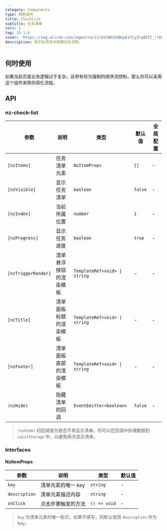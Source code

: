 ```yaml
---
category: Components
type: 特色组件
title: CheckList
subtitle: 任务清单
cols: 1
tag: 19.1.0
cover: 'https://img.alicdn.com/imgextra/i2/O1CN01E9BUpE1TCyZry8ETC_!!6000000002347-2-tps-386-453.png'
description: 用于在项目中梳理任务流程。
---
```


## 何时使用

如果当前页面业务逻辑过于复杂，且带有较为强制的顺序流控制，那么你可以采用这个组件来帮你简化流程。

## API

### nz-check-list

| 参数                | 说明                   | 类型                          | 默认值  | 全局配置 |
| ------------------- | ---------------------- | ----------------------------- | ------- | -------- |
| `[nzItems]`         | 任务清单元素           | `NzItemProps`                 | `[]`    | -        |
| `[nzVisible]`       | 显示任务清单           | `boolean`                     | `false` | -        |
| `[nzIndex]`         | 当前所属位置           | `number`                      | `1`     | -        |
| `[nzProgress]`      | 显示任务进度           | `boolean`                     | `true`  | -        |
| `[nzTriggerRender]` | 清单悬浮按钮的渲染模板 | `TemplateRef<void> \| string` | -       | -        |
| `[nzTitle]`         | 清单面板标题的渲染模板 | `TemplateRef<void> \| string` | -       | -        |
| `[nzFooter]`        | 清单面板底部的渲染模板 | `TemplateRef<void> \| string` | -       | -        |
| `(nzHide)`          | 隐藏清单的回调         | `EventEmitter<boolean>`       | `false` | -        |

> `(nzHide)` 的回调值为是否不再显示清单。你可以在回调中存储数据到 `LocalStorage` 中，以避免再次显示清单。

### Interfaces

#### NzItemProps

| 参数          | 说明               | 类型         | 默认值 |
| ------------- | ------------------ | ------------ | ------ |
| `key`         | 清单元素的唯一 key | `string`     | -      |
| `description` | 清单元素描述内容   | `string`     | -      |
| `onClick`     | 点击步骤触发的方法 | `() => void` | -      |

> `key` 为清单元素的唯一标识，如果不填写，则默认使用 `description` 作为 key。
